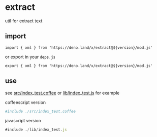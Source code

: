 # extract

util for extract text

## import

```
import { xml } from 'https://deno.land/x/extract@${version}/mod.js'
```

or export in your `deps.js`

```
export { xml } from 'https://deno.land/x/extract@${version}/mod.js'
```

## use

see [src/index_test.coffee](./src/index_test.coffee) or [lib/index_test.js](./lib/index_test.js)  for example

coffeescript version

```coffee
#include ./src/index_test.coffee
```

javascript version

```javascript
#include ./lib/index_test.js
```

